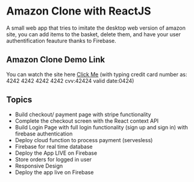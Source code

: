 # Amazon Clone with ReactJS

A small web app that tries to imitate the desktop web version of amazon site, you can add items to the basket, delete them, and have your user authentification feauture thanks to Firebase.

## Amazon Clone Demo Link

You can watch the site here 
[Click Me](https://amaznclone-v1.web.app/)
(with typing credit card number as: 4242 4242 4242 4242 cvv:42424 valid date:0424)

## Topics 

- Build checkout/ payment page with stripe functionality
- Complete the checkout screen with the React context API
- Build Login Page with full login functionality (sign up and sign in) with firebase authentication
- Deploy cloud function to process payment (servesless)
- Firebase for real time database
- Deploy the App LIVE on Firebase
- Store orders for logged in user
- Responsive Design
- Deploy the app live on Firebase
